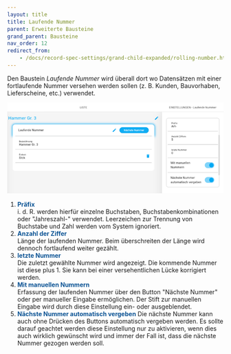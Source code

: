 ```yaml
---
layout: title
title: Laufende Nummer
parent: Erweiterte Bausteine
grand_parent: Bausteine
nav_order: 12
redirect_from:
    - /docs/record-spec-settings/grand-child-expanded/rolling-number.html
---
```


Den Baustein _Laufende Nummer_ wird überall dort wo Datensätzen mit einer fortlaufende Nummer versehen werden sollen
(z. B. Kunden, Bauvorhaben, Lieferscheine, etc.) verwendet.

![rollingNumber](\old_assets\record-spec-settings\rollingnumber.png 'rollingNumber')

1. <span style="color:#0b5394">**Präfix**</span>  
   i. d. R. werden hierfür einzelne Buchstaben, Buchstabenkombinationen oder "Jahreszahl-" verwendet.
   Leerzeichen zur Trennung von Buchstabe und Zahl werden vom System ignoriert.
2. <span style="color:#0b5394">**Anzahl der Ziffer**</span>  
   Länge der laufenden Nummer. Beim überschreiten der Länge wird dennoch fortlaufend weiter gezählt.
3. <span style="color:#0b5394">**letzte Nummer**</span>  
   Die zuletzt gewählte Nummer wird angezeigt. Die kommende Nummer ist diese plus 1.
   Sie kann bei einer versehentlichen Lücke korrigiert werden.
4. <span style="color:#0b5394">**Mit manuellen Nummern**</span>  
   Erfassung der laufenden Nummer über den Button "Nächste Nummer" oder per manueller Eingabe ermöglichen.
   Der Stift zur manuellen Eingabe wird durch diese Einstellung ein- oder ausgeblendet.
5. <span style="color:#0b5394">**Nächste Nummer automatisch vergeben**</span>
   Die nächste Nummer kann auch ohne Drücken des Buttons automatisch vergeben werden.
   Es sollte darauf geachtet werden diese Einstellung nur zu aktivieren,
   wenn dies auch wirklich gewünscht wird und immer der Fall ist, dass die nächste Nummer gezogen werden soll.
